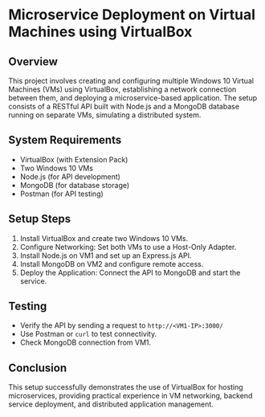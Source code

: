 # Microservice Deployment on Virtual Machines using VirtualBox

## Overview
This project involves creating and configuring multiple Windows 10 Virtual Machines (VMs) using VirtualBox, establishing a network connection between them, and deploying a microservice-based application. The setup consists of a RESTful API built with Node.js and a MongoDB database running on separate VMs, simulating a distributed system.

## System Requirements
- VirtualBox (with Extension Pack)
- Two Windows 10 VMs
- Node.js (for API development)
- MongoDB (for database storage)
- Postman (for API testing)

## Setup Steps
1. Install VirtualBox and create two Windows 10 VMs.
2. Configure Networking: Set both VMs to use a Host-Only Adapter.
3. Install Node.js on VM1 and set up an Express.js API.
4. Install MongoDB on VM2 and configure remote access.
5. Deploy the Application: Connect the API to MongoDB and start the service.

## Testing
- Verify the API by sending a request to `http://<VM1-IP>:3000/`
- Use Postman or `curl` to test connectivity.
- Check MongoDB connection from VM1.

## Conclusion
This setup successfully demonstrates the use of VirtualBox for hosting microservices, providing practical experience in VM networking, backend service deployment, and distributed application management.
